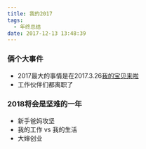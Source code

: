 ```yaml
---
title: 我的2017
tags:
  - 年终总结
date: 2017-12-13 13:48:39
---
```


### 俩个大事件
- 2017最大的事情是在2017.3.26[我的宝贝来啦](http://panda.20170326.online)
- 工作伙伴们都离职了

### 2018将会是坚难的一年
- 新手爸妈攻坚
- 我的工作 vs 我的生活
- 大婶创业
